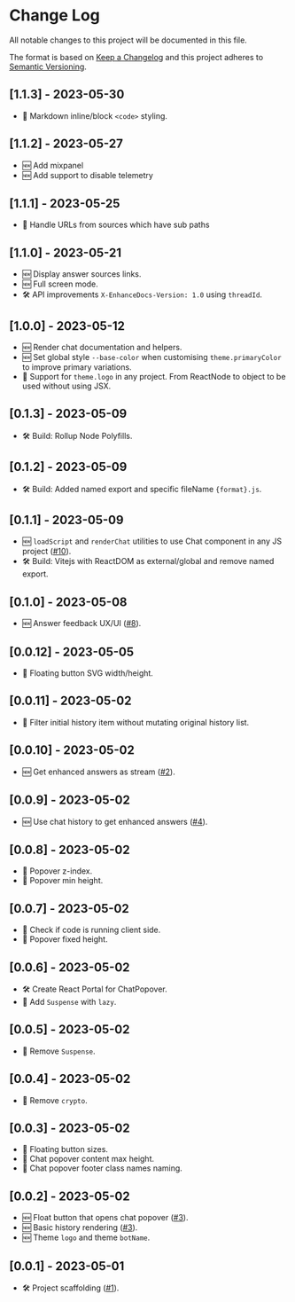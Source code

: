 # Change Log
All notable changes to this project will be documented in this file.

The format is based on [Keep a Changelog](http://keepachangelog.com/)
and this project adheres to [Semantic Versioning](http://semver.org/).

## [1.1.3] - 2023-05-30

- 🐞 Markdown inline/block `<code>` styling.

## [1.1.2] - 2023-05-27

- 🆕 Add mixpanel
- 🆕 Add support to disable telemetry

## [1.1.1] - 2023-05-25

- 🐞 Handle URLs from sources which have sub paths

## [1.1.0] - 2023-05-21

- 🆕 Display answer sources links.
- 🆕 Full screen mode.
- 🛠 API improvements `X-EnhanceDocs-Version: 1.0` using `threadId`.

## [1.0.0] - 2023-05-12

- 🆕 Render chat documentation and helpers.
- 🆕 Set global style `--base-color` when customising `theme.primaryColor` to improve primary variations.
- 🐞 Support for `theme.logo` in any project. From ReactNode to object to be used without using JSX.

## [0.1.3] - 2023-05-09

- 🛠 Build: Rollup Node Polyfills.

## [0.1.2] - 2023-05-09

- 🛠 Build: Added named export and specific fileName `{format}.js`.

## [0.1.1] - 2023-05-09

- 🆕 `loadScript` and `renderChat` utilities to use Chat component in any JS project ([#10](https://github.com/enhancedocs/enhancedocs-chat/issues/10)).
- 🛠 Build: Vitejs with ReactDOM as external/global and remove named export.

## [0.1.0] - 2023-05-08

- 🆕 Answer feedback UX/UI ([#8](https://github.com/enhancedocs/enhancedocs-chat/issues/8)).

## [0.0.12] - 2023-05-05

- 🐞 Floating button SVG width/height.

## [0.0.11] - 2023-05-02

- 🐞 Filter initial history item without mutating original history list.

## [0.0.10] - 2023-05-02

- 🆕 Get enhanced answers as stream ([#2](https://github.com/enhancedocs/enhancedocs-chat/issues/2)).

## [0.0.9] - 2023-05-02

- 🆕 Use chat history to get enhanced answers ([#4](https://github.com/enhancedocs/enhancedocs-chat/issues/4)).

## [0.0.8] - 2023-05-02

- 🐞 Popover z-index.
- 🐞 Popover min height.

## [0.0.7] - 2023-05-02

- 🐞 Check if code is running client side.
- 🐞 Popover fixed height.

## [0.0.6] - 2023-05-02

- 🛠 Create React Portal for ChatPopover.
- 🐞 Add `Suspense` with `lazy`.

## [0.0.5] - 2023-05-02

- 🐞 Remove `Suspense`.

## [0.0.4] - 2023-05-02

- 🐞 Remove `crypto`.

## [0.0.3] - 2023-05-02

- 🐞 Floating button sizes.
- 🐞 Chat popover content max height.
- 🐞 Chat popover footer class names naming.

## [0.0.2] - 2023-05-02

- 🆕 Float button that opens chat popover ([#3](https://github.com/enhancedocs/enhancedocs-chat/issues/3)).
- 🆕 Basic history rendering ([#3](https://github.com/enhancedocs/enhancedocs-chat/issues/3)).
- 🆕 Theme `logo` and theme `botName`.

## [0.0.1] - 2023-05-01

- 🛠 Project scaffolding ([#1](https://github.com/enhancedocs/enhancedocs-chat/issues/1)).
